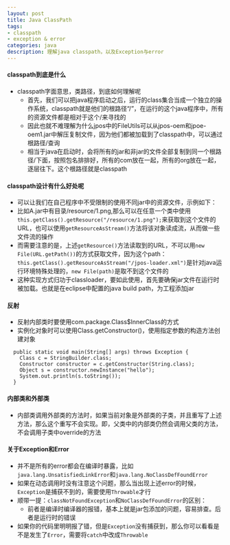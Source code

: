 ```yaml
---
layout: post
title: Java ClassPath
tags:
- classpath
- exception & error
categories: java
description: 理解java classpath，以及Exception与error
---
```

#### classpath到底是什么
* classpath字面意思，类路径，到底如何理解呢
    * 首先，我们可以把java程序启动之后，运行的class集合当成一个独立的操作系统，classpath就是他们的根路径“/”，在运行的这个java程序中，所有的资源文件都是相对于这个/来寻找的
    * 因此也就不难理解为什么jpos中的FileUtils可以从jpos-oem和jpoe-oem1.jar中解压复制文件，因为他们都被加载到了classpath中，可以通过根路径/查询
    * 相当于java在启动时，会将所有的jar和非jar的文件全部复制到同一个根路径/下面，按照包名排排好，所有的com放在一起，所有的org放在一起，逐层往下。这个根路径就是classpath
#### classpath设计有什么好处呢
* 可以让我们在自己程序中不受限制的使用不同jar中的资源文件，示例如下：
* 比如A.jar中有目录/resource/1.png,那么可以在任意一个类中使用`this.getClass().getResource("/resource/1.png");`来获取到这个文件的URL，也可以使用`getResourceAsStream()`方法将该对象读成流，从而做一些文件流的操作
* 而需要注意的是，上述`getResource()`方法读取到的URL，不可以用`new File(URL.getPath())`的方式获取文件，因为这个path：`this.getClass().getResourceAsStream("/jpos-loader.xml")`是针对java运行环境特殊处理的，`new File(path)`是取不到这个文件的
* 这种实现方式归功于classloader，要如此使用，首先要确保jar文件在运行时被加载。也就是在eclipse中配置的java build path，为工程添加jar

#### 反射
* 反射内部类时要使用com.package.Class$InnerClass的方式
* 实例化对象时可以使用Class.getConstructor()，使用指定参数的构造方法创建对象
```
  public static void main(String[] args) throws Exception {
    Class c = StringBuilder.class;
    Constructor constructor = c.getConstructor(String.class);
    Object s = constructor.newInstance("hello");
    System.out.println(s.toString());
  }
```

#### 内部类和外部类
* 内部类调用外部类的方法时，如果当前对象是外部类的子类，并且重写了上述方法，那么这个重写不会实现。即，父类中的内部类仍然会调用父类的方法，不会调用子类中override的方法


#### 关于Exception和Error 
* 并不是所有的error都会在编译时暴露，比如`java.lang.UnsatisfiedLinkError`和`java.lang.NoClassDefFoundError`
* 如果在动态调用时没有注意这个问题，那么当出现上述error的时候，`Exception`是捕获不到的，需要使用`Throwable`才行
* 顺带一提：`classNotFoundException`和`NoClassDefFoundError`的区别：
    * 前者是编译时编译器的报错，基本上就是jar包添加的问题，容易排查。后者是运行时的错误
* 如果你的代码里明明报了错，但是`Exception`没有捕获到，那么你可以看看是不是发生了`Error`，需要将`catch`中改成`Throwable`


